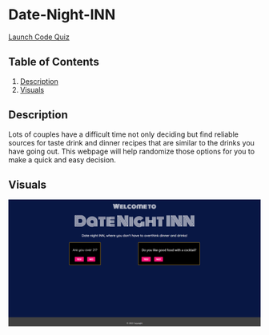 # Date-Night-INN
[Launch Code Quiz]()

## Table of Contents
1. [Description](#Description)
2. [Visuals](#Visuals)

## Description
Lots of couples have a difficult time not only deciding but find reliable sources for taste drink and dinner recipes that are similar to the drinks you have going out. This webpage will help randomize those options for you to make a quick and easy decision.

## Visuals
![Alt text](/assets/images/p1234.png)

